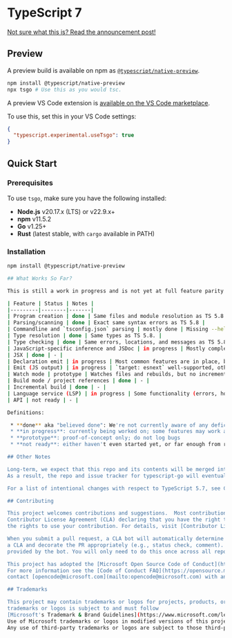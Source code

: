 # TypeScript 7

[Not sure what this is? Read the announcement post!](https://devblogs.microsoft.com/typescript/typescript-native-port/)

## Preview

A preview build is available on npm as [`@typescript/native-preview`](https://www.npmjs.com/package/@typescript/native-preview).

```sh
npm install @typescript/native-preview
npx tsgo # Use this as you would tsc.
```

A preview VS Code extension is [available on the VS Code marketplace](https://marketplace.visualstudio.com/items?itemName=TypeScriptTeam.native-preview).

To use this, set this in your VS Code settings:

```json
{
  "typescript.experimental.useTsgo": true
}
```

## Quick Start

### Prerequisites

To use `tsgo`, make sure you have the following installed:

- **Node.js** v20.17.x (LTS) or v22.9.x+
- **npm** v11.5.2
- **Go** v1.25+
- **Rust** (latest stable, with `cargo` available in PATH)

### Installation

```bash
npm install @typescript/native-preview

## What Works So Far?

This is still a work in progress and is not yet at full feature parity with TypeScript. Bugs may exist. Please check this list carefully before logging a new issue or assuming an intentional change.

| Feature | Status | Notes |
|---------|--------|-------|
| Program creation | done | Same files and module resolution as TS 5.8. Not all resolution modes supported yet. |
| Parsing/scanning | done | Exact same syntax errors as TS 5.8 |
| Commandline and `tsconfig.json` parsing | mostly done | Missing --help, --init. |
| Type resolution | done | Same types as TS 5.8. |
| Type checking | done | Same errors, locations, and messages as TS 5.8. Types printback in errors may display differently. |
| JavaScript-specific inference and JSDoc | in progress | Mostly complete, but intentionally lacking some features. Declaration emit not complete. |
| JSX | done | - |
| Declaration emit | in progress | Most common features are in place, but some edge cases and feature flags are still unhandled. |
| Emit (JS output) | in progress | `target: esnext` well-supported, other targets may have gaps. |
| Watch mode | prototype | Watches files and rebuilds, but no incremental rechecking. Not optimized. |
| Build mode / project references | done | - |
| Incremental build | done | - |
| Language service (LSP) | in progress | Some functionality (errors, hover, go to def, refs, sig help). More features coming soon. |
| API | not ready | - |

Definitions:

 * **done** aka "believed done": We're not currently aware of any deficits or major left work to do. OK to log bugs
 * **in progress**: currently being worked on; some features may work and some might not. OK to log panics, but nothing else please
 * **prototype**: proof-of-concept only; do not log bugs
 * **not ready**: either haven't even started yet, or far enough from ready that you shouldn't bother messing with it yet

## Other Notes

Long-term, we expect that this repo and its contents will be merged into `microsoft/TypeScript`.
As a result, the repo and issue tracker for typescript-go will eventually be closed, so treat discussions/issues accordingly.

For a list of intentional changes with respect to TypeScript 5.7, see CHANGES.md.

## Contributing

This project welcomes contributions and suggestions.  Most contributions require you to agree to a
Contributor License Agreement (CLA) declaring that you have the right to, and actually do, grant us
the rights to use your contribution. For details, visit [Contributor License Agreements](https://cla.opensource.microsoft.com).

When you submit a pull request, a CLA bot will automatically determine whether you need to provide
a CLA and decorate the PR appropriately (e.g., status check, comment). Simply follow the instructions
provided by the bot. You will only need to do this once across all repos using our CLA.

This project has adopted the [Microsoft Open Source Code of Conduct](https://opensource.microsoft.com/codeofconduct/).
For more information see the [Code of Conduct FAQ](https://opensource.microsoft.com/codeofconduct/faq/) or
contact [opencode@microsoft.com](mailto:opencode@microsoft.com) with any additional questions or comments.

## Trademarks

This project may contain trademarks or logos for projects, products, or services. Authorized use of Microsoft
trademarks or logos is subject to and must follow
[Microsoft's Trademark & Brand Guidelines](https://www.microsoft.com/legal/intellectualproperty/trademarks/usage/general).
Use of Microsoft trademarks or logos in modified versions of this project must not cause confusion or imply Microsoft sponsorship.
Any use of third-party trademarks or logos are subject to those third-party's policies.
```

